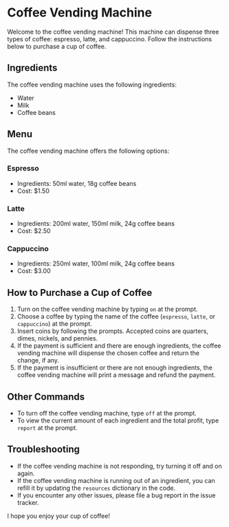 <h1>Coffee Vending Machine</h1>

<p>Welcome to the coffee vending machine! This machine can dispense three types of coffee: espresso, latte, and cappuccino. Follow the instructions below to purchase a cup of coffee.</p>

<h2>Ingredients</h2>

<p>The coffee vending machine uses the following ingredients:</p>
<ul>
  <li>Water</li>
  <li>Milk</li>
  <li>Coffee beans</li>
</ul>

<h2>Menu</h2>

<p>The coffee vending machine offers the following options:</p>

<h3>Espresso</h3>

<ul>
  <li>Ingredients: 50ml water, 18g coffee beans</li>
  <li>Cost: $1.50</li>
</ul>

<h3>Latte</h3>

<ul>
  <li>Ingredients: 200ml water, 150ml milk, 24g coffee beans</li>
  <li>Cost: $2.50</li>
</ul>

<h3>Cappuccino</h3>

<ul>
  <li>Ingredients: 250ml water, 100ml milk, 24g coffee beans</li>
  <li>Cost: $3.00</li>
</ul>

<h2>How to Purchase a Cup of Coffee</h2>

<ol>
  <li>Turn on the coffee vending machine by typing <code>on</code> at the prompt.</li>
  <li>Choose a coffee by typing the name of the coffee (<code>espresso</code>, <code>latte</code>, or <code>cappuccino</code>) at the prompt.</li>
  <li>Insert coins by following the prompts. Accepted coins are quarters, dimes, nickels, and pennies.</li>
  <li>If the payment is sufficient and there are enough ingredients, the coffee vending machine will dispense the chosen coffee and return the change, if any.</li>
  <li>If the payment is insufficient or there are not enough ingredients, the coffee vending machine will print a message and refund the payment.</li>
</ol>

<h2>Other Commands</h2>

<ul>
  <li>To turn off the coffee vending machine, type <code>off</code> at the prompt.</li>
  <li>To view the current amount of each ingredient and the total profit, type <code>report</code> at the prompt.</li>
</ul>

<h2>Troubleshooting</h2>

<ul>
  <li>If the coffee vending machine is not responding, try turning it off and on again.</li>
  <li>If the coffee vending machine is running out of an ingredient, you can refill it by updating the <code>resources</code> dictionary in the code.</li>
  <li>If you encounter any other issues, please file a bug report in the issue tracker.</li>
</ul>

<p>I hope you enjoy your cup of coffee!</p>
